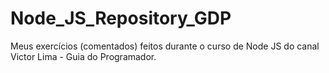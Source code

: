 # Node_JS_Repository_GDP

Meus exercícios (comentados) feitos durante o curso de Node JS do canal Victor Lima - Guia do Programador.
